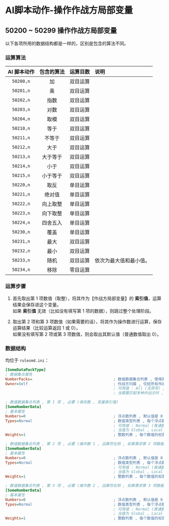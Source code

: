 # AI脚本动作-操作作战方局部变量

## 50200 ~ 50299 操作作战方局部变量

以下各项所用的数据结构都是一样的，区别是包含的算法不同。

### 运算算法

|AI 脚本动作|包含的算法|运算目数|说明|
|:-:|:-:|:-:|:-|
|`50200,n`|加|双目运算||
|`50201,n`|乘|双目运算||
|`50202,n`|指数|双目运算||
|`50203,n`|对数|双目运算||
|`50204,n`|取模|双目运算||
|`50210,n`|等于|双目运算||
|`50211,n`|不等于|双目运算||
|`50212,n`|大于|双目运算||
|`50213,n`|大于等于|双目运算||
|`50214,n`|小于|双目运算||
|`50215,n`|小于等于|双目运算||
|`50220,n`|取反|单目运算||
|`50221,n`|绝对值|单目运算||
|`50222,n`|向上取整|单目运算||
|`50223,n`|向下取整|单目运算||
|`50224,n`|四舍五入|单目运算||
|`50230,n`|覆盖|单目运算||
|`50231,n`|最大|双目运算||
|`50232,n`|最小|双目运算||
|`50233,n`|随机|双目运算|依次为最大值和最小值。|
|`50234,n`|移除|零目运算||

### 运算步骤

1. 首先取出第 1 项数值（取整），将其作为【作战方局部变量】的 **索引值**，运算结果会保存进这个变量。  
如果 **索引值** 无效（比如没有填写第 1 项的数据），则跳过整个处理阶段。

2. 取出第 2 项和第 3 项数值（如果需要的话），将其作为操作数进行运算，保存运算结果（比较运算返回 1 或 0）。  
如果没有填写第 2 项或第 3 项数值，则会取出其默认值（普通数值取出 0）。

### 数据结构

均位于 `rulesmd.ini`：

```ini
[SomeDataPackType]
; 数据集合属性
NumberPacks=                                    ; 数值数据集合列表 , 使用第 1 , 2 项 (或第 1 , 2 , 3 项 , 或第 1 项) 的数据
Owner=Self                                      ; 作战方归属 , 仅给所有作战方中匹配的作战方设置 , 相对于当前作战方
                                                ; 可用值 : All (无简写) , Self | S , Allies | A , Enemies | E , Neutral | N , 默认值是 Self (不区分大小写)
                                                ; 当需要匹配多种作战方时 , 多个值之间使用 "," 符号连接即可 , 栗如同时匹配己方和敌方 : Self,Enemies 或 S,E (简写可以混用 , 不要有空格)
```

```ini
; 数值数据集合列表 , 第 1 项 , 必要 (保存数 , 变量索引值)
[SomeNumberData]
; 基本属性
Numbers=0                                       ; 浮点数列表 , 默认值是 0
Types=Normal                                    ; 数值类型列表 , 每个浮点数的具体含义 , 默认值是 Normal (不区分大小写)
                                                ; 可用值 : Normal (普通数值) , Global (全局变量) , Local (局部变量) , House (指定的作战方局部变量)
                                                ; 当值为 Global , Local , House 时 , Numbers 中对应的数值会作为索引 (去尾转为整数) 来取出相应的变量的值 , 变量不存在时取出它们的默认值 0
Weights=1                                       ; 整数列表 , 每个数值的权重 , 小于 1 视为 1 处理 , 默认值是 1
```

```ini
; 数值数据集合列表 , 第 2 项 , 必要 (操作数 1 , 运算符左侧 , 如果需求第 2 项数据的话)
[SomeNumberData]
; 基本属性
Numbers=0                                       ; 浮点数列表 , 默认值是 0
Types=Normal                                    ; 数值类型列表 , 每个浮点数的具体含义 , 默认值是 Normal (不区分大小写)
                                                ; 可用值 : Normal (普通数值) , Global (全局变量) , Local (局部变量) , House (指定的作战方局部变量)
                                                ; 当值为 Global , Local , House 时 , Numbers 中对应的数值会作为索引 (去尾转为整数) 来取出相应的变量的值 , 变量不存在时取出它们的默认值 0
Weights=1                                       ; 整数列表 , 每个数值的权重 , 小于 1 视为 1 处理 , 默认值是 1
```

```ini
; 数值数据集合列表 , 第 3 项 , 必要 (操作数 2 , 运算符右侧 , 如果需求第 3 项数据的话)
[SomeNumberData]
; 基本属性
Numbers=0                                       ; 浮点数列表 , 默认值是 0
Types=Normal                                    ; 数值类型列表 , 每个浮点数的具体含义 , 默认值是 Normal (不区分大小写)
                                                ; 可用值 : Normal (普通数值) , Global (全局变量) , Local (局部变量) , House (指定的作战方局部变量)
                                                ; 当值为 Global , Local , House 时 , Numbers 中对应的数值会作为索引 (去尾转为整数) 来取出相应的变量的值 , 变量不存在时取出它们的默认值 0
Weights=1                                       ; 整数列表 , 每个数值的权重 , 小于 1 视为 1 处理 , 默认值是 1
```
